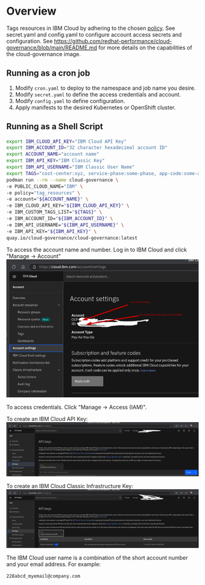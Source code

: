 # Overview

Tags resources in IBM Cloud by adhering to the chosen [policy](https://github.com/redhat-performance/cloud-governance/blob/main/POLICIES.md). See secret.yaml and config.yaml to configure account access secrets and configuration. See https://github.com/redhat-performance/cloud-governance/blob/main/README.md for more details on the capabilities of the 
cloud-governance image.

## Running as a cron job

1. Modify `cron.yaml` to deploy to the namespace and job name you desire.
2. Modify `secret.yaml` to define the access credentials and account.
3. Modify `config.yaml` to define configuration.
4. Apply manifests to the desired Kubernetes or OpenShift cluster.

## Running as a Shell Script

```sh
export IBM_CLOUD_API_KEY="IBM Cloud API Key"
export IBM_ACCOUNT_ID="32 character hexadecimal account ID"
export ACCOUNT_NAME="account name"
export IBM_API_KEY="IBM Classic Key"
export IBM_API_USERNAME="IBM Classic User Name"
export TAGS="cost-center:xyz, service-phase:some-phase, app-code:some-app"
podman run --rm --name cloud-governance \
-e PUBLIC_CLOUD_NAME="IBM" \
-e policy="tag_resources" \
-e account="${ACCOUNT_NAME}" \
-e IBM_CLOUD_API_KEY="${IBM_CLOUD_API_KEY}" \
-e IBM_CUSTOM_TAGS_LIST="${TAGS}" \
-e IBM_ACCOUNT_ID="${IBM_ACCOUNT_ID}" \
-e IBM_API_USERNAME="${IBM_API_USERNAME}" \
-e IBM_API_KEY="${IBM_API_KEY}" \
quay.io/cloud-governance/cloud-governance:latest
```
To access the account name and number. Log in to IBM Cloud and click "Manage -> Account"
![alt text](image.png)

To access credentials. Click "Manage -> Access (IAM)".

To create an IBM Cloud API Key:
![alt text](image-1.png)

To create an IBM Cloud Classic Infrastructure Key:
![alt text](image-2.png)

The IBM Cloud user name is a combination of the short account number and your email address.  For example:

```
228abcd_myemail@company.com
```
